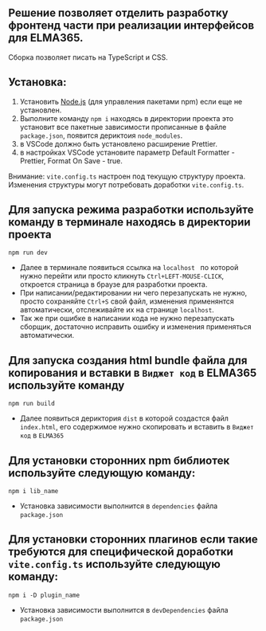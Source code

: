 ## Решение позволяет отделить разработку фронтенд части при реализации интерфейсов для ELMA365.

Сборка позволяет писать на TypeScript и CSS.

## Установка:

1. Установить [Node.js](https://nodejs.org/en/download) (для управления пакетами npm) если еще не установлен.
2. Выполните команду `npm i` находясь в директории проекта это установит все пакетные зависимости прописанные в файле `package.json`, появится дериктоия `node_modules`.
3. в VSCode должно быть установлено расширение Prettier.
4. в настройках VSCode установите параметр Default Formatter - Prettier, Format On Save - true.

Внимание: `vite.config.ts` настроен под текущую структуру проекта. Изменения структуры могут потребовать доработки `vite.config.ts`.

## Для запуска режима разработки используйте команду в терминале находясь в директории проекта

```
npm run dev
```

- Далее в терминале появиться ссылка на `localhost ` по которой нужно перейти или просто кликнуть `Ctrl+LEFT-MOUSE-CLICK`, откроется страница в браузе для разработки проекта.
- При написании/редактировании ни чего перезапускать не нужно, просто сохраняйте `Ctrl+S` свой файл, изменения применянтся автоматически, отслеживайте их на странице `localhost`.
- Так же при ошибке в написании кода не нужно перезапускать сборщик, достаточно исправить ошибку и изменения применяться автоматически.

## Для запуска создания html bundle файла для копирования и вставки в `Виджет код` в ELMA365 используйте команду

```
npm run build
```

- Далее появиться дериктория `dist` в которой создастся файл `index.html`, его содержимое нужно скопировать и вставить в `Виджет код` в `ELMA365`

## Для установки сторонних npm библиотек используйте следующую команду:

```
npm i lib_name
```

- Установка зависимости выполнится в `dependencies` файла `package.json`

## Для установки сторонних плагинов если такие требуются для специфической доработки `vite.config.ts` используйте следующую команду:

```
npm i -D plugin_name
```

- Установка зависимости выполнится в `devDependencies` файла `package.json`


